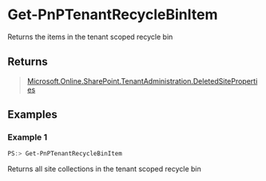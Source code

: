 # Get-PnPTenantRecycleBinItem
Returns the items in the tenant scoped recycle bin
## Returns
>[Microsoft.Online.SharePoint.TenantAdministration.DeletedSiteProperties](https://msdn.microsoft.com/en-us/library/microsoft.online.sharepoint.tenantadministration.deletedsiteproperties.aspx)

## Examples

### Example 1
```powershell
PS:> Get-PnPTenantRecycleBinItem
```
Returns all site collections in the tenant scoped recycle bin

